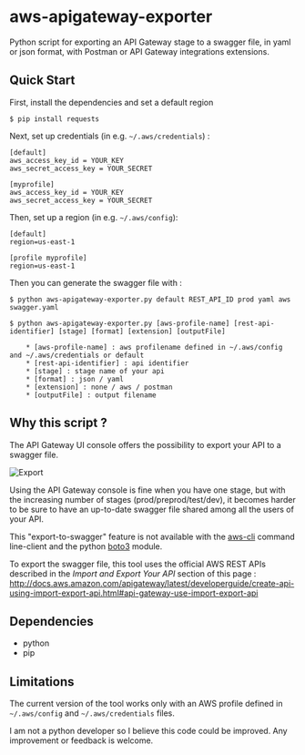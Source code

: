 # aws-apigateway-exporter

Python script for exporting an API Gateway stage to a swagger file, in yaml or json format, with Postman or API Gateway integrations extensions.

## Quick Start

First, install the dependencies and set a default region

```
$ pip install requests
```

Next, set up credentials (in e.g. ```~/.aws/credentials```) :

```
[default]
aws_access_key_id = YOUR_KEY
aws_secret_access_key = YOUR_SECRET

[myprofile]
aws_access_key_id = YOUR_KEY
aws_secret_access_key = YOUR_SECRET
```

Then, set up a region (in e.g. ```~/.aws/config```):

```
[default]
region=us-east-1

[profile myprofile]
region=us-east-1
```

Then you can generate the swagger file with :

```
$ python aws-apigateway-exporter.py default REST_API_ID prod yaml aws swagger.yaml
```

```
$ python aws-apigateway-exporter.py [aws-profile-name] [rest-api-identifier] [stage] [format] [extension] [outputFile]

    * [aws-profile-name] : aws profilename defined in ~/.aws/config and ~/.aws/credentials or default
    * [rest-api-identifier] : api identifier
    * [stage] : stage name of your api
    * [format] : json / yaml
    * [extension] : none / aws / postman
    * [outputFile] : output filename
```

## Why this script ?

The API Gateway UI console offers the possibility to export your API to a swagger file.

![Export](http://docs.aws.amazon.com/apigateway/latest/developerguide/images/export-console.png)

Using the API Gateway console is fine when you have one stage, but with the increasing number of stages (prod/preprod/test/dev), it becomes harder to be sure to have an up-to-date swagger file shared among all the users of your API.

This "export-to-swagger" feature is not available with the [aws-cli](https://github.com/aws/aws-cli) command line-client and the python [boto3](https://github.com/boto/boto3) module.

To export the swagger file, this tool uses the official AWS REST APIs described in the *Import and Export Your API* section of this page : <http://docs.aws.amazon.com/apigateway/latest/developerguide/create-api-using-import-export-api.html#api-gateway-use-import-export-api>

## Dependencies

* python
* pip

## Limitations

The current version of the tool works only with an AWS profile defined in ```~/.aws/config``` and ```~/.aws/credentials``` files.

I am not a python developer so I believe this code could be improved. Any improvement or feedback is welcome.

